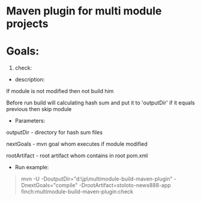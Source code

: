 Maven plugin for multi module projects
======================================


Goals:
======================================
1. check:


- description:

If module is not modified then not build him

Before run build will calculating hash sum and put it to 'outputDir' if it equals previous then skip module

- Parameters:

outputDir - directory for hash sum files

nextGoals - mvn goal whom executes if module modified

rootArtifact - root artifact whom contains in root pom.xml 


- Run example:

>mvn -U  -DoutputDir="d:\jp\multimodule-build-maven-plugin" -DnextGoals="compile" -DrootArtifact=stoloto-news888-app finch:multimodule-build-maven-plugin:check